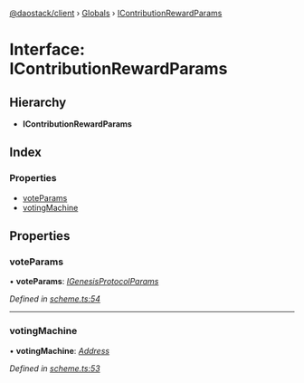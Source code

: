 [@daostack/client](../README.md) › [Globals](../globals.md) › [IContributionRewardParams](icontributionrewardparams.md)

# Interface: IContributionRewardParams

## Hierarchy

* **IContributionRewardParams**

## Index

### Properties

* [voteParams](icontributionrewardparams.md#voteparams)
* [votingMachine](icontributionrewardparams.md#votingmachine)

## Properties

###  voteParams

• **voteParams**: *[IGenesisProtocolParams](igenesisprotocolparams.md)*

*Defined in [scheme.ts:54](https://github.com/daostack/client/blob/e663b6a/src/scheme.ts#L54)*

___

###  votingMachine

• **votingMachine**: *[Address](../globals.md#address)*

*Defined in [scheme.ts:53](https://github.com/daostack/client/blob/e663b6a/src/scheme.ts#L53)*
